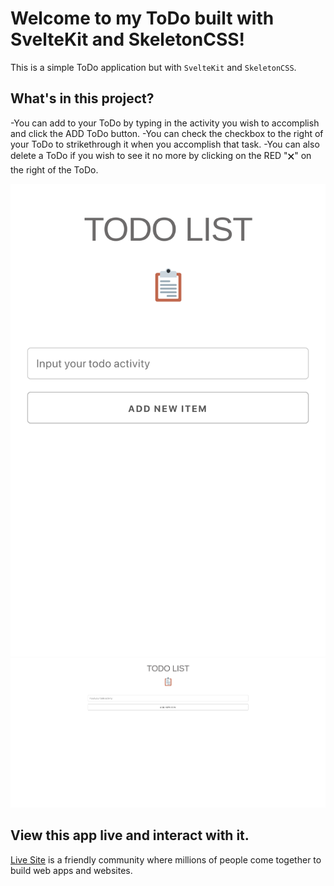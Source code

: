 # Welcome to my ToDo built with SvelteKit and SkeletonCSS!
This is a simple ToDo application but with `SvelteKit` and `SkeletonCSS`.

## What's in this project?
-You can add to your ToDo by typing in the activity you wish to accomplish and click the ADD ToDo button.
-You can check the checkbox to the right of your ToDo to strikethrough it when you accomplish that task.
-You can also delete a ToDo if you wish to see it no more by clicking on the RED "🗙" on the right of the ToDo.

[![Screenshot on mobile view](static/screenshot1.png "Mobile View screenshot")](static/screenshot1.png)
[![Screenshot on desktop view](static/screenshot2.png "Desktop View screenshot")](static/screenshot2.png)


## View this app live and interact with it.

[Live Site](https://glitch.com) is a friendly community where millions of people come together to build web apps and websites.

